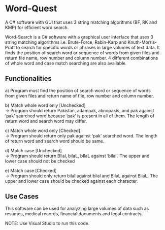 # Word-Quest

A C# software with GUI that uses 3 string matching algorithms (BF, RK and KMP) for efficient word search.

Word-Search is a C# software with a graphical user interface that uses 3 string matching algorithms i.e. Brute-Force, Rabin-Karp and Knuth-Morris-Pratt to search for specific words or phrases in large volumes of text data. It finds the position of search word or sequence of words from given files and return file name, row number and column number. 4 different combinations of whole word and case match searching are also available. 

## Functionalities<br>
a) Program must find the position of search word or sequence of words from given files and return name of file, row number and column number.

b) Match whole word only [Unchecked]<br>
  -> Program should return Pakistan, adampak, abnopakis, and pak against ‘pak’ searched word because ‘pak’ is present in all of them. The length of return word and search word may differ.

c) Match whole word only [Checked]<br>
  -> Program should return only pak against ‘pak’ searched word. The length of return word and search word should be same.

d) Match case [Unchecked]<br>
  -> Program should return Bilal, bilaL, bIlaL against ‘bilal’. The upper and lower case should not be checked

e) Match case [Checked]<br>
  -> Program should only return bilal against bilal and BilaL against BilaL. The upper and lower case should be checked against each character.

## Use Cases<br>
This software can be used for analyzing large volumes of data such as resumes, medical records, financial documents and legal contracts.  

NOTE: Use Visual Studio to run this code.
